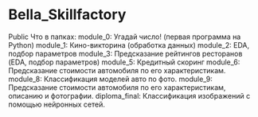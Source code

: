 # Bella_Skillfactory
 Public
Что в папках:
module_0: Угадай число! (первая программа на Python)
module_1: Кино-викторина (обработка данных)
module_2: EDA, подбор параметров
module_3: Предсказание рейтингов ресторанов (EDA, подбор параметров)
module_5: Кредитный скоринг
module_6: Предсказание стоимости автомобиля по его характеристикам.
module_8: Классификация моделей авто по фото.
module_9: Предсказание стоимости автомобиля по его характеристикам, описанию и фотографии.
diploma_final: Классификация изображений с помощью нейронных сетей.
